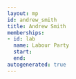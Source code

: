 ```yaml
---
layout: mp
id: andrew_smith
title: Andrew Smith
memberships:
- id: lab
  name: Labour Party
  start: 
  end: 
autogenerated: true
---
```

